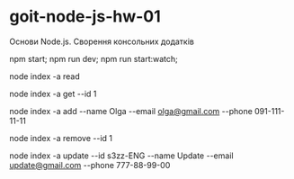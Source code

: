 # goit-node-js-hw-01

Основи Node.js. Cворення консольних додатків

<!-- Запуск -->

npm start; npm run dev; npm run start:watch;

<!-- Команда прочитати -->

node index -a read

 <!-- Команда знати по індексу -->

node index -a get --id 1

<!-- Команда добавити новий -->

node index -a add --name Olga --email olga@gmail.com --phone 091-111-11-11

<!-- Команда видалити -->

node index -a remove --id 1

<!-- Команда оновити дані  -->

node index -a update --id s3zz-ENG --name Update --email update@gmail.com
--phone 777-88-99-00
